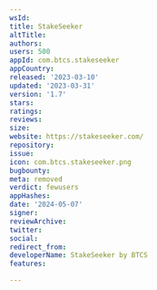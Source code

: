 ```yaml
---
wsId: 
title: StakeSeeker
altTitle: 
authors: 
users: 500
appId: com.btcs.stakeseeker
appCountry: 
released: '2023-03-10'
updated: '2023-03-31'
version: '1.7'
stars: 
ratings: 
reviews: 
size: 
website: https://stakeseeker.com/
repository: 
issue: 
icon: com.btcs.stakeseeker.png
bugbounty: 
meta: removed
verdict: fewusers
appHashes: 
date: '2024-05-07'
signer: 
reviewArchive: 
twitter: 
social: 
redirect_from: 
developerName: StakeSeeker by BTCS
features: 

---
```


